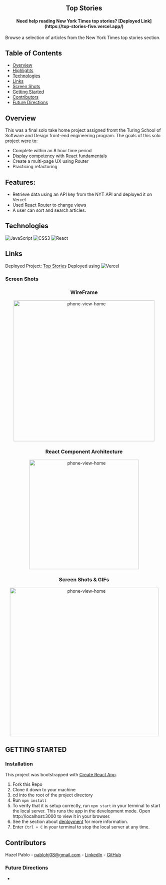 
  <h2 align="center">Top Stories</h2>

  <h4 align="center">
   Need help reading New York Times top stories?
   [Deployed Link](https://top-stories-five.vercel.app/)
  </h4>

Browse a selection of articles from the New York Times top stories section. 

## Table of Contents
- [Overview](#Overview)
- [Highlights](#Highlights)
- [Technologies](#Technologies)
- [Links](#Links)
- [Screen Shots](#Screen-Shots)
- [Getting Started](#GETTING-STARTED)
- [Contributors](#Contributors)
- [Future Directions](#Future-Directions)


## Overview

This was a final solo take home project assigned fromt the Turing School of Software and Design front-end engineering program. The goals of this solo project were to:

* Complete within an 8 hour time period
* Display competency with React fundamentals
* Create a multi-page UX using Router
* Practicing refactoring 

## Features:
* Retrieve data using an API key from the NYT API and deployed it on Vercel
* Used React Router to change views 
* A user can sort and search articles. 



## Technologies

 ![JavaScript](https://img.shields.io/badge/javascript-%23323330.svg?style=for-the-badge&logo=javascript&logoColor=%23F7DF1E)
 ![CSS3](https://img.shields.io/badge/css3-%231572B6.svg?style=for-the-badge&logo=css3&logoColor=white)
 ![React](https://img.shields.io/badge/React-20232A?style=for-the-badge&logo=react&logoColor=61DAFB)


## Links
 Deployed Project: [Top Stories](https://top-stories-five.vercel.app/)
Deployed using ![Vercel](https://img.shields.io/badge/vercel-%23000000.svg?style=for-the-badge&logo=vercel&logoColor=white)

### Screen Shots
<div align="center">
  <h3>WireFrame</h3>
  <img src="https://user-images.githubusercontent.com/106141130/211920983-b1483d94-70b9-4763-806b-b7a9d5909125.png" alt="phone-view-home" width="450"/>  
  <h3>React Component Architecture</h3>
  <img src="https://user-images.githubusercontent.com/106141130/211920822-b76e6588-080a-48e5-a476-7f08efe9f7d1.png" alt="phone-view-home" width="350"/>
  <h3>Screen Shots & GIFs</h3>
  <img src="https://user-images.githubusercontent.com/106141130/211925724-eef69ac9-8176-46da-8cca-9e247bcfb30f.gif" alt="phone-view-home" width="475"/>
 </div>







 
## GETTING STARTED

### Installation
This project was bootstrapped with [Create React App](https://github.com/facebook/create-react-app).
1. Fork this Repo
2. Clone it down to your machine
3. cd into the root of the project directory
4. Run `npm install`
5. To verify that it is setup correctly, run `npm start` in your terminal to start the local server. This runs the app in the development mode. Open http://localhost:3000 to view it in your browser.
6. See the section about [deployment](https://create-react-app.dev/docs/deployment/) for more information.
7. Enter `Ctrl + C` in your terminal to stop the local server at any time.


## Contributors

Hazel Pablo - pablohj08@gmail.com - [LinkedIn](https://www.linkedin.com/in/hazel-pablo-704779245/) - [GitHub](https://github.com/Hpablo08)


### Future Directions
*
